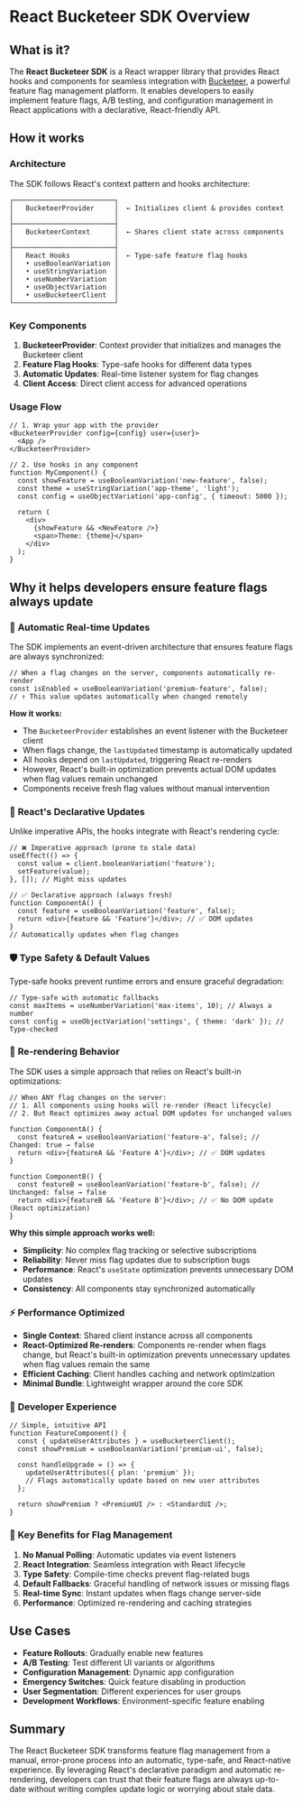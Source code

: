 # React Bucketeer SDK Overview

## What is it?

The **React Bucketeer SDK** is a React wrapper library that provides React hooks and components for seamless integration with [Bucketeer](https://bucketeer.io), a powerful feature flag management platform. It enables developers to easily implement feature flags, A/B testing, and configuration management in React applications with a declarative, React-friendly API.

## How it works

### Architecture

The SDK follows React's context pattern and hooks architecture:

```
┌─────────────────────────┐
│   BucketeerProvider     │  ← Initializes client & provides context
│                         │
├─────────────────────────┤
│   BucketeerContext      │  ← Shares client state across components
│                         │
├─────────────────────────┤
│   React Hooks           │  ← Type-safe feature flag hooks
│   • useBooleanVariation │
│   • useStringVariation  │
│   • useNumberVariation  │
│   • useObjectVariation  │
│   • useBucketeerClient  │
└─────────────────────────┘
```

### Key Components

1. **BucketeerProvider**: Context provider that initializes and manages the Bucketeer client
2. **Feature Flag Hooks**: Type-safe hooks for different data types
3. **Automatic Updates**: Real-time listener system for flag changes
4. **Client Access**: Direct client access for advanced operations

### Usage Flow

```tsx
// 1. Wrap your app with the provider
<BucketeerProvider config={config} user={user}>
  <App />
</BucketeerProvider>

// 2. Use hooks in any component
function MyComponent() {
  const showFeature = useBooleanVariation('new-feature', false);
  const theme = useStringVariation('app-theme', 'light');
  const config = useObjectVariation('app-config', { timeout: 5000 });
  
  return (
    <div>
      {showFeature && <NewFeature />}
      <span>Theme: {theme}</span>
    </div>
  );
}
```

## Why it helps developers ensure feature flags always update

### 🔄 **Automatic Real-time Updates**

The SDK implements an event-driven architecture that ensures feature flags are always synchronized:

```tsx
// When a flag changes on the server, components automatically re-render
const isEnabled = useBooleanVariation('premium-feature', false);
// ↑ This value updates automatically when changed remotely
```

**How it works:**
- The `BucketeerProvider` establishes an event listener with the Bucketeer client
- When flags change, the `lastUpdated` timestamp is automatically updated
- All hooks depend on `lastUpdated`, triggering React re-renders
- However, React's built-in optimization prevents actual DOM updates when flag values remain unchanged
- Components receive fresh flag values without manual intervention

### 🎯 **React's Declarative Updates**

Unlike imperative APIs, the hooks integrate with React's rendering cycle:

```tsx
// ❌ Imperative approach (prone to stale data)
useEffect(() => {
  const value = client.booleanVariation('feature');
  setFeature(value);
}, []); // Might miss updates

// ✅ Declarative approach (always fresh)
function ComponentA() {
  const feature = useBooleanVariation('feature', false);
  return <div>{feature && 'Feature'}</div>; // ✅ DOM updates
}
// Automatically updates when flag changes
```

### 🛡️ **Type Safety & Default Values**

Type-safe hooks prevent runtime errors and ensure graceful degradation:

```tsx
// Type-safe with automatic fallbacks
const maxItems = useNumberVariation('max-items', 10); // Always a number
const config = useObjectVariation('settings', { theme: 'dark' }); // Type-checked
```

### 🔄 **Re-rendering Behavior**

The SDK uses a simple approach that relies on React's built-in optimizations:

```tsx
// When ANY flag changes on the server:
// 1. All components using hooks will re-render (React lifecycle)
// 2. But React optimizes away actual DOM updates for unchanged values

function ComponentA() {
  const featureA = useBooleanVariation('feature-a', false); // Changed: true → false
  return <div>{featureA && 'Feature A'}</div>; // ✅ DOM updates
}

function ComponentB() {
  const featureB = useBooleanVariation('feature-b', false); // Unchanged: false → false  
  return <div>{featureB && 'Feature B'}</div>; // ✅ No DOM update (React optimization)
}
```

**Why this simple approach works well:**
- **Simplicity**: No complex flag tracking or selective subscriptions
- **Reliability**: Never miss flag updates due to subscription bugs
- **Performance**: React's `useState` optimization prevents unnecessary DOM updates
- **Consistency**: All components stay synchronized automatically

### ⚡ **Performance Optimized**

- **Single Context**: Shared client instance across all components
- **React-Optimized Re-renders**: Components re-render when flags change, but React's built-in optimization prevents unnecessary updates when flag values remain the same
- **Efficient Caching**: Client handles caching and network optimization
- **Minimal Bundle**: Lightweight wrapper around the core SDK

### 🔧 **Developer Experience**

```tsx
// Simple, intuitive API
function FeatureComponent() {
  const { updateUserAttributes } = useBucketeerClient();
  const showPremium = useBooleanVariation('premium-ui', false);
  
  const handleUpgrade = () => {
    updateUserAttributes({ plan: 'premium' });
    // Flags automatically update based on new user attributes
  };
  
  return showPremium ? <PremiumUI /> : <StandardUI />;
}
```

### 🚀 **Key Benefits for Flag Management**

1. **No Manual Polling**: Automatic updates via event listeners
2. **React Integration**: Seamless integration with React lifecycle
3. **Type Safety**: Compile-time checks prevent flag-related bugs
4. **Default Fallbacks**: Graceful handling of network issues or missing flags
5. **Real-time Sync**: Instant updates when flags change server-side
6. **Performance**: Optimized re-rendering and caching strategies

## Use Cases

- **Feature Rollouts**: Gradually enable new features
- **A/B Testing**: Test different UI variants or algorithms
- **Configuration Management**: Dynamic app configuration
- **Emergency Switches**: Quick feature disabling in production
- **User Segmentation**: Different experiences for user groups
- **Development Workflows**: Environment-specific feature enabling

## Summary

The React Bucketeer SDK transforms feature flag management from a manual, error-prone process into an automatic, type-safe, and React-native experience. By leveraging React's declarative paradigm and automatic re-rendering, developers can trust that their feature flags are always up-to-date without writing complex update logic or worrying about stale data.
